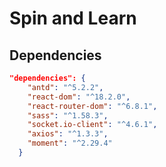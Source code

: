 # Spin and Learn

## Dependencies

```JSON
"dependencies": {
    "antd": "^5.2.2",
    "react-dom": "^18.2.0",
    "react-router-dom": "^6.8.1",
    "sass": "^1.58.3",
    "socket.io-client": "^4.6.1",
    "axios": "^1.3.3",
    "moment": "^2.29.4"
  }
```
